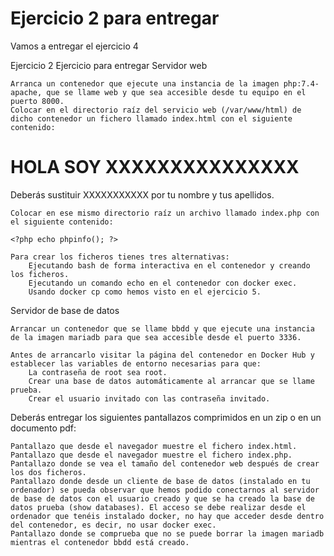 # Ejercicio 2 para entregar

Vamos a entregar el ejercicio 4 

Ejercicio 2
Ejercicio para entregar
Servidor web

    Arranca un contenedor que ejecute una instancia de la imagen php:7.4-apache, que se llame web y que sea accesible desde tu equipo en el puerto 8000.
    Colocar en el directorio raíz del servicio web (/var/www/html) de dicho contenedor un fichero llamado index.html con el siguiente contenido:

<h1>HOLA SOY XXXXXXXXXXXXXXX</h1>

Deberás sustituir XXXXXXXXXXX por tu nombre y tus apellidos.

    Colocar en ese mismo directorio raíz un archivo llamado index.php con el siguiente contenido:

    <?php echo phpinfo(); ?>

    Para crear los ficheros tienes tres alternativas:
        Ejecutando bash de forma interactiva en el contenedor y creando los ficheros.
        Ejecutando un comando echo en el contenedor con docker exec.
        Usando docker cp como hemos visto en el ejercicio 5.

Servidor de base de datos

    Arrancar un contenedor que se llame bbdd y que ejecute una instancia de la imagen mariadb para que sea accesible desde el puerto 3336.

    Antes de arrancarlo visitar la página del contenedor en Docker Hub y establecer las variables de entorno necesarias para que:
        La contraseña de root sea root.
        Crear una base de datos automáticamente al arrancar que se llame prueba.
        Crear el usuario invitado con las contraseña invitado.

Deberás entregar los siguientes pantallazos comprimidos en un zip o en un documento pdf:

    Pantallazo que desde el navegador muestre el fichero index.html.
    Pantallazo que desde el navegador muestre el fichero index.php.
    Pantallazo donde se vea el tamaño del contenedor web después de crear los dos ficheros.
    Pantallazo donde desde un cliente de base de datos (instalado en tu ordenador) se pueda observar que hemos podido conectarnos al servidor de base de datos con el usuario creado y que se ha creado la base de datos prueba (show databases). El acceso se debe realizar desde el ordenador que tenéis instalado docker, no hay que acceder desde dentro del contenedor, es decir, no usar docker exec.
    Pantallazo donde se comprueba que no se puede borrar la imagen mariadb mientras el contenedor bbdd está creado.
